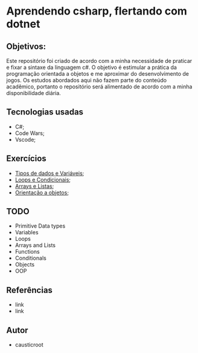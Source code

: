 # Aprendendo csharp, flertando com dotnet

## Objetivos:

Este repositório foi criado de acordo com a minha necessidade de praticar e fixar a sintaxe da linguagem c#. O objetivo é estimular a prática da programação orientada a objetos e me aproximar do desenvolvimento de jogos. Os estudos abordados aqui não fazem parte do conteúdo acadêmico, portanto o repositório será alimentado de acordo com  a minha disponibilidade diária. 


## Tecnologias usadas

*  C#; 
*  Code Wars;
*  Vscode; 

## Exercícios

* [Tipos de dados e Variáveis](LINK); 
* [Loops e Condicionais](LINK); 
* [Arrays e Listas](LINK); 
* [Orientação a objetos](LINK); 

## TODO

- Primitive Data types
- Variables
- Loops
- Arrays and Lists
- Functions
- Conditionals
- Objects
- OOP

## Referências

* link
* link

## Autor

* causticroot
